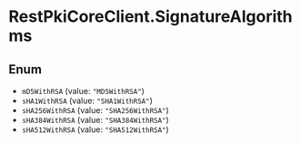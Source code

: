 # RestPkiCoreClient.SignatureAlgorithms

## Enum

* `mD5WithRSA` (value: `"MD5WithRSA"`)
* `sHA1WithRSA` (value: `"SHA1WithRSA"`)
* `sHA256WithRSA` (value: `"SHA256WithRSA"`)
* `sHA384WithRSA` (value: `"SHA384WithRSA"`)
* `sHA512WithRSA` (value: `"SHA512WithRSA"`)
